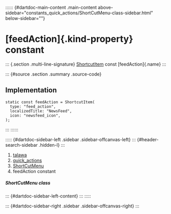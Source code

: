 :::::: {#dartdoc-main-content .main-content above-sidebar="constants_quick_actions/ShortCutMenu-class-sidebar.html" below-sidebar=""}
<div>

# [feedAction]{.kind-property} constant

</div>

::: {.section .multi-line-signature}
[ShortcutItem](https://pub.dev/documentation/quick_actions_platform_interface/1.1.0/quick_actions_platform_interface/ShortcutItem-class.html)
const [feedAction]{.name}
:::

::: {#source .section .summary .source-code}
## Implementation

``` language-dart
static const feedAction = ShortcutItem(
  type: "feed_action",
  localizedTitle: "NewsFeed",
  icon: "newsfeed_icon",
);
```
:::
::::::

::::: {#dartdoc-sidebar-left .sidebar .sidebar-offcanvas-left}
::: {#header-search-sidebar .hidden-l}
:::

1.  [talawa](../../index.html)
2.  [quick_actions](../../constants_quick_actions/)
3.  [ShortCutMenu](../../constants_quick_actions/ShortCutMenu-class.html)
4.  feedAction constant

##### ShortCutMenu class

::: {#dartdoc-sidebar-left-content}
:::
:::::

::: {#dartdoc-sidebar-right .sidebar .sidebar-offcanvas-right}
:::

